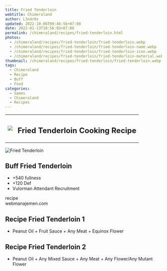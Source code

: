 ```yaml
---
title: Fried Tenderloin
webtitle: Chimeraland
author: L3n4r0x
updated: 2022-10-06T09:46:56+07:00
date: 2022-01-13T10:56:03+07:00
permalink: /chimeraland/recipes/fried-tenderloin.html
photos:
  - /chimeraland/recipes/fried-tenderloin/fried-tenderloin.webp
  - /chimeraland/recipes/fried-tenderloin/fried-tenderloin-name.webp
  - /chimeraland/recipes/fried-tenderloin/fried-tenderloin-icon.webp
  - /chimeraland/recipes/fried-tenderloin/fried-tenderloin-material.webp
thumbnail: /chimeraland/recipes/fried-tenderloin/fried-tenderloin.webp
tags:
  - Chimeraland
  - Recipe
  - Buff
  - Food
categories:
  - Games
  - Chimeraland
  - Recipes
---
```


<section id="bootstrap-wrapper"><link rel="stylesheet" href="https://cdn.statically.io/gh/dimaslanjaka/Web-Manajemen/40ac3225/css/bootstrap-4.5-wrapper.css"/><div class="row mb-2"><div class="col-md-12 mb-2"><table class="table" id="post-info"><tbody><tr><td><img class="d-inline-block me-2" src="/chimeraland/recipes/fried-tenderloin/fried-tenderloin-icon.webp" width="auto" height="auto"/></td><td><h1 class="fs-5">Fried Tenderloin Cooking Recipe</h1></td></tr></tbody></table></div></div><div class="card mb-2"><div class="row g-0"><div class="col-sm-4 position-relative mb-2"><img src="/chimeraland/recipes/fried-tenderloin/fried-tenderloin-material.webp" class="card-img fit-cover w-100 h-100" alt="Fried Tenderloin" data-fancybox="true"/></div><div class="col-sm-8 mb-2"><div class="card-body"><h2 class="card-title fs-5">Buff Fried Tenderloin</h2><div class="card-text"><ul><li>+540 fullness</li><li>+120 Def</li><li>Vulorman Attendant Recruitment</li></ul></div><span class="badge rounded-pill bg-dark">recipe</span></div><div class="card-footer text-end text-muted">webmanajemen.com</div></div></div></div><div class="row mb-2"><div class="col-12 col-lg-6 recipe-item mb-2"><div class="card"><div class="card-body"><h2 class="card-title fs-5">Recipe Fried Tenderloin 1</h2><div class="card-text"><ul><li>Peanut Oil<span> + </span>Fruit Sauce<span> + </span>Any Meat<span> + </span>Equinox Flower</li></ul></div></div></div></div><div class="col-12 col-lg-6 recipe-item mb-2"><div class="card"><div class="card-body"><h2 class="card-title fs-5">Recipe Fried Tenderloin 2</h2><div class="card-text"><ul><li>Peanut Oil<span> + </span>Any Mixed Sauce<span> + </span>Any Meat<span> + </span>Any Flower/Any Mutant Flower</li></ul></div></div></div></div></div></section>